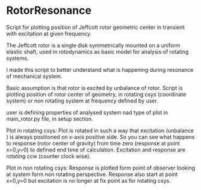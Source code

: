 # RotorResonance

Script for plotting position of Jeffcott rotor geometric center
in transient with excitation at given frequency.

The Jeffcott rotor is a single disk symmetrically mounted
on a uniform elastic shaft, used in rotodynamics as basic model for
analysis of rotating systems.

I made this script to better understand what is happening during
resonance of mechanical system.

Basic assumption is that rotor is excited by unbalance of rotor.
Script is plotting position of rotor center of geometry, in rotating
csys (coordinate system) or non rotating system at frequency 
defined by user.

user is defining properties of analysed system nad type of plot
in main_rotor.py file, in setup section.

Plot in rotating csys:
Plot is rotated in such a way that excitation (unbalance ) is always
positioned on x-axis positive side. So you can see what happens to 
response (rotor center of gravity) from time zero (response at point
x=0,y=0) to defined end time of calculation. Excitation and response
are rotating ccw (counter clock wise). 

Plot in non rotating csys:
Response is plotted form point of observer looking at system 
form non rotating perspective. Response also start at point x=0,y=0
but excitation is no longer at fix point as for rotating csys. 


 